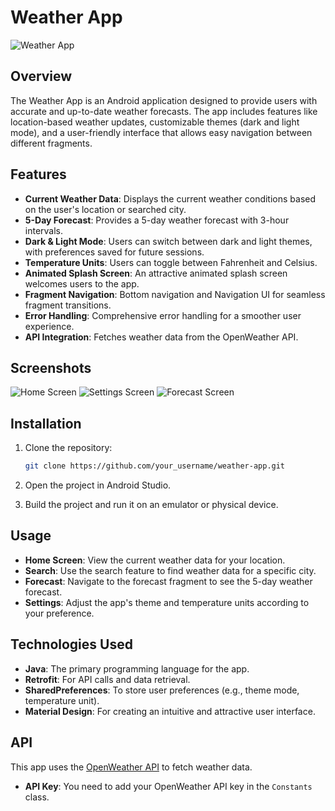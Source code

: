 # Weather App
![Weather App](path_to_screenshot)

## Overview

The Weather App is an Android application designed to provide users with accurate and up-to-date weather forecasts. The app includes features like location-based weather updates, customizable themes (dark and light mode), and a user-friendly interface that allows easy navigation between different fragments.

## Features

- **Current Weather Data**: Displays the current weather conditions based on the user's location or searched city.
- **5-Day Forecast**: Provides a 5-day weather forecast with 3-hour intervals.
- **Dark & Light Mode**: Users can switch between dark and light themes, with preferences saved for future sessions.
- **Temperature Units**: Users can toggle between Fahrenheit and Celsius.
- **Animated Splash Screen**: An attractive animated splash screen welcomes users to the app.
- **Fragment Navigation**: Bottom navigation and Navigation UI for seamless fragment transitions.
- **Error Handling**: Comprehensive error handling for a smoother user experience.
- **API Integration**: Fetches weather data from the OpenWeather API.

## Screenshots

![Home Screen](path_to_home_screenshot)
![Settings Screen](path_to_settings_screenshot)
![Forecast Screen](path_to_forecast_screenshot)

## Installation

1. Clone the repository:

    ```bash
    git clone https://github.com/your_username/weather-app.git
    ```

2. Open the project in Android Studio.
3. Build the project and run it on an emulator or physical device.

## Usage

- **Home Screen**: View the current weather data for your location.
- **Search**: Use the search feature to find weather data for a specific city.
- **Forecast**: Navigate to the forecast fragment to see the 5-day weather forecast.
- **Settings**: Adjust the app's theme and temperature units according to your preference.

## Technologies Used

- **Java**: The primary programming language for the app.
- **Retrofit**: For API calls and data retrieval.
- **SharedPreferences**: To store user preferences (e.g., theme mode, temperature unit).
- **Material Design**: For creating an intuitive and attractive user interface.

## API

This app uses the [OpenWeather API](https://openweathermap.org/api) to fetch weather data.

- **API Key**: You need to add your OpenWeather API key in the `Constants` class.
  
